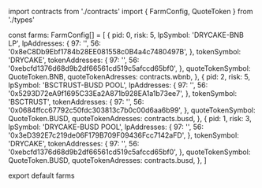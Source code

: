 import contracts from './contracts'
import { FarmConfig, QuoteToken } from './types'

const farms: FarmConfig[] = [
  {
    pid: 0,
    risk: 5,
    lpSymbol: 'DRYCAKE-BNB LP',
    lpAddresses: {
      97: '',
      56: '0x8eC8Db9Ebf1784b28EE081558c0B4a4c7480497B',
    },
    tokenSymbol: 'DRYCAKE',
    tokenAddresses: {
      97: '',
    56: '0xebcfd1376d68d9b2df66561cd519c5afccd65bf0',
    },
    quoteTokenSymbol: QuoteToken.BNB,
    quoteTokenAdresses: contracts.wbnb,
  },
  {
    pid: 2,
    risk: 5,
    lpSymbol: 'BSCTRUST-BUSD POOL',
    lpAddresses: {
      97: '',
      56: '0x5293D72eA9f1695C33Ea2A871b928EA1a1b73ee7',
    },
    tokenSymbol: 'BSCTRUST',
    tokenAddresses: {
      97: '',
      56: '0x0684ffcc67792c50fdc303813c7b0c00d6aa6b99',
    },
    quoteTokenSymbol: QuoteToken.BUSD,
    quoteTokenAdresses: contracts.busd,
  },
  {
    pid: 1,
    risk: 3,
    lpSymbol: 'DRYCAKE-BUSD POOL',
    lpAddresses: {
      97: '',
      56: '0x3eD392E7c219de06F179B709F09436Fcc7142aFD',
    },
    tokenSymbol: 'DRYCAKE',
    tokenAddresses: {
      97: '',
      56: '0xebcfd1376d68d9b2df66561cd519c5afccd65bf0',
    },
    quoteTokenSymbol: QuoteToken.BUSD,
    quoteTokenAdresses: contracts.busd,
  },
]

export default farms

